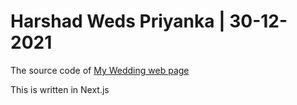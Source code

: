# Harshad Weds Priyanka | 30-12-2021

The source code of [My Wedding web page](https://harshad-weds-priyanka.vercel.app/)

This is written in Next.js
